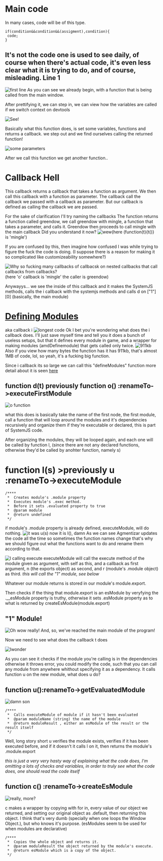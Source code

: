 Main code
========
In many cases, code will be of this type.

    if(condition&&condition&&(assigment),condition){
     code;
    }
It's not the code one is used to see daily, of course when there's actual code, it's even less clear what it is trying to do, and of course, misleading.
Line 1
-------
![first line](https://trello-attachments.s3.amazonaws.com/57afc72dc86b578183070ca2/1354x518/fe7cab75576824ae19d53864916e1829/4TlBeA.jpg)
As you can see we already begin, with a function that is being called from the main window.

After prettifying it, we can step in, we can view how the variables are called if we switch context on devtools

![See!](https://trello-attachments.s3.amazonaws.com/57afc72dc86b578183070ca2/1363x531/d818c3c6f8b3056324cb80fe9023587a/3v8hWF.jpg)

Basically what this function does, is set some variables, functions and returns a callback. we step out and we find ourselves calling the returned function!

![some parameters](https://trello-attachments.s3.amazonaws.com/57afc72dc86b578183070ca2/1366x483/c004e820c76d74d82ef6421a61a14e82/am_13.8.2016_um_20_35_48_hochladen.png)

After we call this function we get another function..

Callback Hell
============
This callback returns a callback that takes a function as argument.
We then call this callback with a function as parameter.
The callback call the callback we passed with a callback as parameter.
But our callback is defined as calling the callback we are passed.

For the sake of clarification I'll try naming the callbacks 
The function returns a function called greendow, we call greendow with mingle, a function that takes a parameter, and calls it.
Greendow then proceeds to call mingle with the main callback
Did you understand it now?
![wew](https://trello-attachments.s3.amazonaws.com/57afc72dc86b578183070ca2/859x328/94f4f35a1017f564faabf7010aa1af18/am_13.8.2016_um_20_53_51_hochladen.png)(here (function(t){t()} is 'mingle')


If you are confused by this, then imagine how confused I was while trying to figure the fuck the code is doing.
 (I suppose there is a reason for making it so complicated like customizeability somewhere?)

![Why so fucking many callbacks of callbacsk on nested callbacks that call callbacks from callbacks?](https://trello-attachments.s3.amazonaws.com/57afc72dc86b578183070ca2/1327x394/80a7747c0e543ebd83553ec19f581c4a/am_13.8.2016_um_20_46_26_hochladen.png)(here 'o' callback is 'mingle' the caller is greendow)

Anywayys... we see the inside of this callback and it makes the SystemJS methods, calls the i callback with the systemjs methods and calls d on ["1"][0] (basically, the main module)

[Defining Modules](https://trello.com/c/7yQECegR)
==============
aka callback i
![longest code](https://trello-attachments.s3.amazonaws.com/57afc72dc86b578183070ca2/1018x348/b57a803a7f3e6b42d20d599ed4a81100/am_13.8.2016_um_20_59_32_hochladen.png)
Ok I bet you're wondering what does the i callback does.
I'll just save myself time and tell you it does a bunch of useless setups, but that it defines every module in game, and a wrapper for making modules (amdDefinemodule) that gets called only twice.
![911kb](https://trello-attachments.s3.amazonaws.com/57afc72dc86b578183070ca2/1365x526/0002087391a15aa68b8a0c4cf86b14d0/am_13.8.2016_um_21_05_46_hochladen.png)
Also if you view how many bytes the function has it has 911kb, that's almost 1MB of code, lol, so yeah, it's a fucking big function.

Since i callback its so large we can call this "defineModules" function 
more detail about it is seen [here](https://trello.com/c/7yQECegR)

function d(t) previously function o() :renameTo->executeFirstModule
-----------------

![o function](https://trello-attachments.s3.amazonaws.com/57afa86f6d8393328372a2f7/1124x289/d8127dd66ae27752b07014ee92e00244/IkGi6j.jpg)

what this does is basically take the name of the first node, the first module, call a function that will loop around the modules and it's dependencies recursively and organize them if they're executable or declared, this is part of SystemJS code.

After organizing the modules, they will be looped again, and each one will be called by function l, (since there are not any declared functions, otherwise they'd be called by anohter function, namely s)

function l(s) >previously u :renameTo->executeModule
======================

    /****
     *  Creates module's .module property
     *  Executes module's .exec method. 
     *  Before it sets .evaluated property to true
     *  @param module 
     *  @return undefined
     */
if module's .module property is already defined, executeModule, will do nothing.
![it was u(s) now it is l(), damn](https://trello-attachments.s3.amazonaws.com/57afa86f6d8393328372a2f7/776x260/82246040665b7e00adec46315b5305be/5RCkMl.jpg)
As we can see Agmentizar updates the code all the time so sometimes the function names change that's why we should figure out what the functions want to do and rename them according to that.

![l calling execute](https://trello-attachments.s3.amazonaws.com/57afa86f6d8393328372a2f7/1021x345/b3d378cae786f9082e30eeeed11a2f79/EtToz5.jpg)
executeModule will call the execute method of the module given as argument, with self as this, and a callback as first argument, n (the exports object) as second, and r (module's .module object) as third.
*this will call the "1" module, see below*

Whatever our module returns is stored in our module's module.export.

Then checks if the thing that module.export is an esModule by veryfying the .__esModule property is truthy, otherwise it sets .esModule property as to what is returned by createEsModule(module.export)


"1" Module!
----------------
![Oh wow really!](https://trello-attachments.s3.amazonaws.com/57afa86f6d8393328372a2f7/1353x241/553cbbb2adab015721b9274c64dadbf5/RHYc1Z.jpg)
And, so, we've reached the main module of the program!

Now we need to see what does the callback t does

![Iwonder](https://trello-attachments.s3.amazonaws.com/57afa86f6d8393328372a2f7/798x94/6095cb92691931fb014a5ff196ea306d/DAaRPx.jpg)

As you can see it checks if the module you're calling is in the dependencies otherwise it throws error, you could modify the code, such that you can call any module from anywhere whithout specifying it as a dependency.
It calls function u on the new module, what does u do?

function u():renameTo->getEvaluatedModule
--------------
![damn son](https://trello-attachments.s3.amazonaws.com/57afa86f6d8393328372a2f7/980x158/3405a142f0c49c09703798c22349e34c/Wo4hy7.jpg)

    /****
     *  Calls executeModule of module if it hasn't been evaluated
     *  @param moduleName (string) the name of the module
     *  @return moduleResult , either an esModule of the result or the result itself
     */
Well, long story short u verifies the module exists, verifies if it has been executed before, and if it doesn't it calls l on it, then returns the module's .module.export

*this is just a very very hasty way of explaining what the code does, I'm omitting a lots of checks and variables, in order to truly see what the code does, one should read the code itself*

function c() :renameTo->createEsModule
--------------
![really, more?](https://trello-attachments.s3.amazonaws.com/57afc72dc86b578183070ca2/1366x325/f95057bc7d962d84f66cbdd6e793930a/am_13.8.2016_um_23_32_02_hochladen.png)

c makes a wrapper by copying with for in, every value of our object we returned, and setting our original object as .default, then returning this object. I think that's very dumb (specially when one loops the Window Object.), but who knows it's purpose. (esModules seem to be used for when modules are declarative)

    /****
     *  Copies the whole object and returns it.
     *  @param moduleResult the object returned by the module's execute.
     *  @return esModule which is a copy of the object.  
     */
